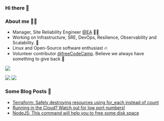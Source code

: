 ### Hi there 👋

### About me 🙋‍♂️️

* Manager, Site Reliability Engineer [@EA](https://github.com/electronicarts) 🧑‍💻
* Working on Infrastructure, SRE, DevOps, Resilience, Observability and Scalability. 👾
* Linux and Open-Source software enthusiast 🔥
* Volunteer contributor [@freeCodeCamp](https://github.com/freeCodeCamp). Believe we always have something to give back 🧡

![](http://github-profile-summary-cards.vercel.app/api/cards/profile-details?username=gugacavalieri&theme=default)

![](http://github-profile-summary-cards.vercel.app/api/cards/most-commit-language?username=gugacavalieri&theme=default)
![](http://github-profile-summary-cards.vercel.app/api/cards/stats?username=gugacavalieri&theme=default)


### Some Blog Posts 📖️
<!-- BLOG-POST-LIST:START -->
- [Terraform: Safely destroying resources using for_each instead of count](https://medium.com/@gugacavalieri/terraform-safely-destroying-resources-using-for-each-instead-of-count-1e21041c8db4)
- [Running in the Cloud? Watch out for low port numbers!](https://dev.to/gugacavalieri/running-in-the-cloud-watch-out-for-low-port-numbers-10fn)
- [NodeJS: This command will help you to free some disk space](https://dev.to/gugacavalieri/js-this-command-will-help-you-to-free-some-disk-space-il2)
<!-- BLOG-POST-LIST:END -->

<!--
**gugacavalieri/gugacavalieri** is a ✨ _special_ ✨ repository because its `README.md` (this file) appears on your GitHub profile.

Here are some ideas to get you started:

- 🔭 I’m currently working on ...
- 🌱 I’m currently learning ...
- 👯 I’m looking to collaborate on ...
- 🤔 I’m looking for help with ...
- 💬 Ask me about ...
- 📫 How to reach me: ...
- 😄 Pronouns: ...
- ⚡ Fun fact: ...
-->
